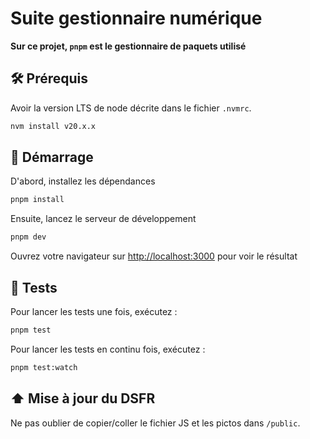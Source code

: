 # Suite gestionnaire numérique

**Sur ce projet, `pnpm` est le gestionnaire de paquets utilisé**

## 🛠️ Prérequis

Avoir la version LTS de node décrite dans le fichier `.nvmrc`.

```bash
nvm install v20.x.x
```

## 🚀 Démarrage

D'abord, installez les dépendances

```bash
pnpm install
```

Ensuite, lancez le serveur de développement

```bash
pnpm dev
```

Ouvrez votre navigateur sur [http://localhost:3000](http://localhost:3000) pour voir le résultat

## 🧪 Tests

Pour lancer les tests une fois, exécutez :

```bash
pnpm test
```

Pour lancer les tests en continu fois, exécutez :

```bash
pnpm test:watch
```

## ⬆️ Mise à jour du DSFR

Ne pas oublier de copier/coller le fichier JS et les pictos dans `/public`.
